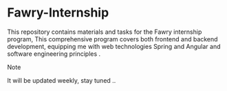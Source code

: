 # Fawry-Internship
This repository contains materials and tasks for the Fawry internship program, This comprehensive program covers both frontend and backend development, equipping me with web technologies Spring and Angular and software engineering principles .
> [!NOTE]
> It will be updated weekly, stay tuned ..
